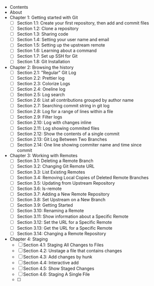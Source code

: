 - Contents
- About
- Chapter 1: Getting started with Git  
  - [ ] Section 1.1: Create your ﬁrst repository, then add and commit ﬁles  
  - [ ] Section 1.2: Clone a repository  
  - [ ] Section 1.3: Sharing code  
  - [ ] Section 1.4: Setting your user name and email  
  - [ ] Section 1.5: Setting up the upstream remote  
  - [ ] Section 1.6: Learning about a command  
  - [ ] Section 1.7: Set up SSH for Git  
  - [ ] Section 1.8: Git Installation
- Chapter 2: Browsing the history  
  - [ ] Section 2.1: "Regular" Git Log  
  - [ ] Section 2.2: Prettier log  
  - [ ] Section 2.3: Colorize Logs  
  - [ ] Section 2.4: Oneline log  
  - [ ] Section 2.5: Log search  
  - [ ] Section 2.6: List all contributions grouped by author name  
  - [ ] Section 2.7: Searching commit string in git log  
  - [ ] Section 2.8: Log for a range of lines within a ﬁle  
  - [ ] Section 2.9: Filter logs  
  - [ ] Section 2.10: Log with changes inline  
  - [ ] Section 2.11: Log showing commited ﬁles  
  - [ ] Section 2.12: Show the contents of a single commit  
  - [ ] Section 2.13: Git Log Between Two Branches  
  - [ ] Section 2.14: One line showing commiter name and time since commit
- Chapter 3: Working with Remotes  
  - [ ] Section 3.1: Deleting a Remote Branch  
  - [ ] Section 3.2: Changing Git Remote URL  
  - [ ] Section 3.3: List Existing Remotes  
  - [ ] Section 3.4: Removing Local Copies of Deleted Remote Branches  
  - [ ] Section 3.5: Updating from Upstream Repository  
  - [ ] Section 3.6: ls-remote  
  - [ ] Section 3.7: Adding a New Remote Repository  
  - [ ] Section 3.8: Set Upstream on a New Branch  
  - [ ] Section 3.9: Getting Started  
  - [ ] Section 3.10: Renaming a Remote  
  - [ ] Section 3.11: Show information about a Speciﬁc Remote  
  - [ ] Section 3.12: Set the URL for a Speciﬁc Remote  
  - [ ] Section 3.13: Get the URL for a Speciﬁc Remote  
  - [ ] Section 3.14: Changing a Remote Repository
- Chapter 4: Staging  
  - [ ] Section 4.1: Staging All Changes to Files  
  - [ ] Section 4.2: Unstage a ﬁle that contains changes  
  - [ ] Section 4.3: Add changes by hunk  
  - [ ] Section 4.4: Interactive add  
  - [ ] Section 4.5: Show Staged Changes  
  - [ ] Section 4.6: Staging A Single File  
  - [ ]
